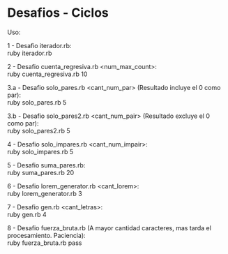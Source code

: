 # Desafios - Ciclos

Uso:

1 - Desafio iterador.rb:<br>
  ruby iterador.rb

2 - Desafio cuenta_regresiva.rb <num_max_count>:<br>
  ruby cuenta_regresiva.rb 10

3.a - Desafio solo_pares.rb <cant_num_par> (Resultado incluye el 0 como par):<br>
  ruby solo_pares.rb 5
  
3.b - Desafio solo_pares2.rb <cant_num_pair> (Resultado excluye el 0 como par):<br>
  ruby solo_pares2.rb 5

4 - Desafio solo_impares.rb <cant_num_impair>:<br>
  ruby solo_impares.rb 5

5 - Desafio suma_pares.rb:<br>
  ruby suma_pares.rb 20

6 - Desafio lorem_generator.rb <cant_lorem>:<br>
  ruby lorem_generator.rb 3

7 - Desafio gen.rb <cant_letras>:<br>
  ruby gen.rb 4

8 - Desafio fuerza_bruta.rb <password> (A mayor cantidad caracteres, mas tarda el procesamiento. Paciencia):<br>
  ruby fuerza_bruta.rb pass
